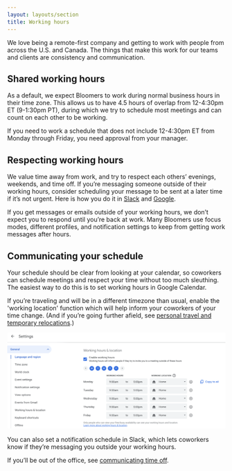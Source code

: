 ```yaml
---
layout: layouts/section
title: Working hours
---
```


We love being a remote-first company and getting to work with people from across the U.S. and Canada. The things that make this work for our teams and clients are consistency and communication.


## Shared working hours

As a default, we expect Bloomers to work during normal business hours in their time zone. This allows us to have 4.5 hours of overlap from 12-4:30pm ET (9-1:30pm PT), during which we try to schedule most meetings and can count on each other to be working. 

If you need to work a schedule that does not include 12-4:30pm ET from Monday through Friday, you need approval from your manager.

## Respecting working hours

We value time away from work, and try to respect each others’ evenings, weekends, and time off. If you’re messaging someone outside of their working hours, consider scheduling your message to be sent at a later time if it’s not urgent. Here is how you do it in [Slack](https://slack.com/help/articles/201457107-Send-and-read-messages#send-or-schedule-messages) and [Google](https://support.google.com/messages/answer/10456318?hl=en#zippy=%2Cset-a-reminder-for-a-message%2Cschedule-messages).

If you get messages or emails outside of your working hours, we don’t expect you to respond until you’re back at work. Many Bloomers use focus modes, different profiles, and notification settings to keep from getting work messages after hours.


## Communicating your schedule

Your schedule should be clear from looking at your calendar, so coworkers can schedule meetings and respect your time without too much sleuthing. The easiest way to do this is to set working hours in Google Calendar. 

If you’re traveling and will be in a different timezone than usual, enable the 'working location' function which will help inform your coworkers of your time change. (And if you’re going further afield, see [personal travel and temporary relocations](/sections/travel-and-relocation/#personal-travel-and-temporary-relocations).)

![Screenshot of Google Calendar settings page showing Working hours and location settings. Enable working hours is selected, and the working hours selected are 9am to 5pm Monday through Friday. The Working location is Home.](/img/Google-calendar-working-hours-and-location.png)

You can also set a notification schedule in Slack, which lets coworkers know if they’re messaging you outside your working hours.

If you’ll be out of the office, see [communicating time off](/sections/time-off/#communicating-time-off).
